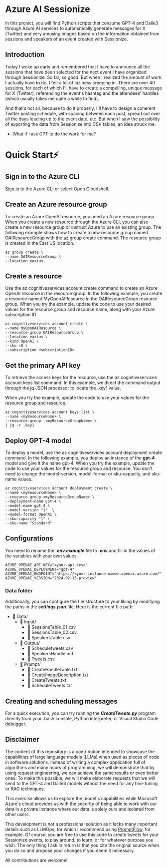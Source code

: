 # Azure AI Sessionize
In this project, you will find Python scripts that consume GPT-4 and Dalle3 through Azure AI services to automatically generate messages for X (Twitter) and very amusing images based on the information obtained from sessions and speakers of an event created with Sessionize.

## Introduction
Today I woke up early and remembered that I have to announce all the sessions that have been selected for the next event I have organized through Sessionize. So far, so good. But when I realized the amount of work I actually have to do, I felt a lot of laziness creeping in.
There are over 40 sessions, for each of which I'll have to create a compelling, unique message for X (Twitter), referencing the event's hashtag and the attendees' handles (which usually takes me quite a while to find).

And that's not all, because to do it properly, I'll have to design a coherent Twitter posting schedule, with spacing between each post, spread out over all the days leading up to the event date, etc. But when I saw the possibility of exporting the data from Sessionize into CSV tables, an idea struck me: 
- What if I ask GPT to do the work for me?

# Quick Start⚡

## Sign in to the Azure CLI
[Sign in](https://learn.microsoft.com/en-us/cli/azure/authenticate-azure-cli) to the Azure CLI or select Open Cloudshell.

## Create an Azure resource group
To create an Azure OpenAI resource, you need an Azure resource group. When you create a new resource through the Azure CLI, you can also create a new resource group or instruct Azure to use an existing group. The following example shows how to create a new resource group named OAIResourceGroup with the az group create command. The resource group is created in the East US location.

```shell
az group create \
--name OAIResourceGroup \
--location eastus
```

## Create a resource
Use the az cognitiveservices account create command to create an Azure OpenAI resource in the resource group. In the following example, you create a resource named MyOpenAIResource in the OAIResourceGroup resource group. When you try the example, update the code to use your desired values for the resource group and resource name, along with your Azure subscription ID <subscriptionID>.

```shell
az cognitiveservices account create \
--name MyOpenAIResource \
--resource-group OAIResourceGroup \
--location eastus \
--kind OpenAI \
--sku s0 \
--subscription <subscriptionID>
```

## Get the primary API key
To retrieve the access keys for the resource, use the az cognitiveservices account keys list command. In this example, we direct the command output through the jq JSON processor to locate the .key1 value.

When you try the example, update the code to use your values for the resource group and resource.

```shell
az cognitiveservices account keys list \
--name <myResourceName> \
--resource-group  <myResourceGroupName> \
| jq -r .key1
```

## Deploy GPT-4 model
To deploy a model, use the az cognitiveservices account deployment create command. In the following example, you deploy an instance of the **gpt-4** model and give it the name gpt-4. When you try the example, update the code to use your values for the resource group and resource. You don't need to change the model-version, model-format or sku-capacity, and sku-name values.

```shell
az cognitiveservices account deployment create \
--name <myResourceName> \
--resource-group <myResourceGroupName> \
--deployment-name gpt-4 \
--model-name gpt-4 \
--model-version "1"  \
--model-format OpenAI \
--sku-capacity "1" \
--sku-name "Standard"
```

## Configurations 
You need to rename the ***.env.example*** file to ***.env*** and fill in the values of the variables with your own values.

```shell
AZURE_OPENAI_API_KEY="<your-api-key>"
AZURE_OPENAI_DEPLOYMENT="gpt-4"
AZURE_OPENAI_ENDPOINT="https://<your-instance-name>.openai.azure.com/"
AZURE_OPENAI_VERSION="2024-02-15-preview"
```

### Data folder 
Additionally, you can configure the file structure to your liking by modifying the paths in the ***settings.json*** file. Here is the current file path:

- 📁 Data/
    - 📂 Input/
        - 📄 SessionsTable_01.csv
        - 📄 SessionsTable_02.csv
        - 📄 SpeakersTable.csv
    - 📂 Output/
        - 📄 Scheduletweets.csv
        - 📄 SpeakersHandle.md
        - 📄 Tweets.csv
    - 📂 Prompt/
        - 📄 CreateHandleTable.txt
        - 📄 CreateImageDescription.txt
        - 📄 CreateTweets.txt
        - 📄 ScheduleTweets.txt

## Creating and scheduling messages
For a quick execution, you can try running the ***CreateTweets.py*** program directly from your .bash console, Python interpreter, or Visual Studio Code debugger.


## Disclaimer
The content of this repository is a contribution intended to showcase the capabilities of large language models (LLMs) when used as pieces of code in software solutions. 
Instead of writing a complex application full of algorithms and many hours of programming, we will demonstrate that by using request engineering, we can achieve the same results or even better ones.
To make this possible, we will make elaborate requests that we will send to the GPT-4 and Dalle3 models without the need for any fine-tuning or RAG techniques.

This exercise allows us to explore the model's capabilities while Microsoft Azure's cloud provides us with the security of being able to work with our data in a private instance where our data is solely ours and isolated from other users.

This development is not a professional solution as it lacks many important details such as LLMOps, for which I recommend using [PromptFlow](https://github.com/microsoft/promptflow), for example.
Of course, you are free to use this code to create tweets for your Sessionize events, to play around, to learn, or for whatever purpose you wish. The only thing I ask in return is that you cite the original source when you do so and propose your changes if you deem it necessary.

All contributions are welcome!
